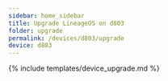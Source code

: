 ```yaml
---
sidebar: home_sidebar
title: Upgrade LineageOS on d803
folder: upgrade
permalink: /devices/d803/upgrade
device: d803
---
```

{% include templates/device_upgrade.md %}
